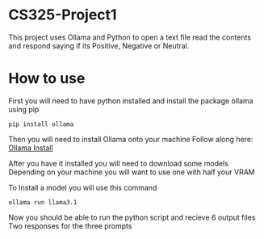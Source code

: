 # CS325-Project1

This project uses Ollama and Python to open a text file read the contents and respond saying if its Positive, Negative or Neutral.

# How to use

First you will need to have python installed and install the package ollama using pip

```shell
pip install ollama
```

Then you will need to install Ollama onto your machine
Follow along here: [Ollama Install](https://github.com/ollama)

After you have it installed you will need to download some models
Depending on your machine you will want to use one with half your VRAM

To Install a model you will use this command
```shell
ollama run llama3.1
```

Now you should be able to run the python script and recieve 6 output files
Two responses for the three prompts
